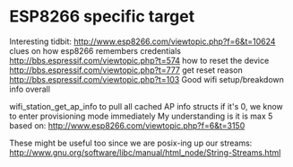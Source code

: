 # ESP8266 specific target

Interesting tidbit:
http://www.esp8266.com/viewtopic.php?f=6&t=10624
clues on how esp8266 remembers credentials
http://bbs.espressif.com/viewtopic.php?t=574
how to reset the device
http://bbs.espressif.com/viewtopic.php?t=777
get reset reason
http://bbs.espressif.com/viewtopic.php?t=103
Good wifi setup/breakdown info overall

wifi_station_get_ap_info to pull all cached AP info structs
if it's 0, we know to enter provisioning mode immediately
My understanding is it is max 5 based on:
http://www.esp8266.com/viewtopic.php?f=6&t=3150

These might be useful too since we are posix-ing up our streams:
http://www.gnu.org/software/libc/manual/html_node/String-Streams.html
